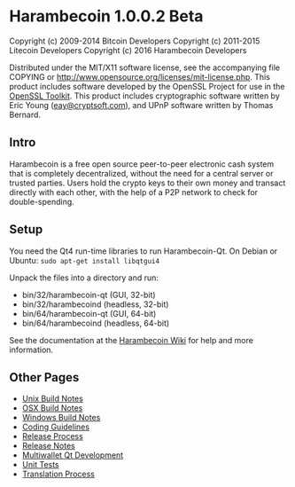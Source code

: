 Harambecoin 1.0.0.2 Beta
========================

Copyright (c) 2009-2014 Bitcoin Developers
Copyright (c) 2011-2015 Litecoin Developers
Copyright (c) 2016 Harambecoin Developers

Distributed under the MIT/X11 software license, see the accompanying
file COPYING or http://www.opensource.org/licenses/mit-license.php.
This product includes software developed by the OpenSSL Project for use in the [OpenSSL Toolkit](http://www.openssl.org/). This product includes
cryptographic software written by Eric Young ([eay@cryptsoft.com](mailto:eay@cryptsoft.com)), and UPnP software written by Thomas Bernard.


Intro
---------------------
Harambecoin is a free open source peer-to-peer electronic cash system that is
completely decentralized, without the need for a central server or trusted
parties.  Users hold the crypto keys to their own money and transact directly
with each other, with the help of a P2P network to check for double-spending.


Setup
---------------------
You need the Qt4 run-time libraries to run Harambecoin-Qt. On Debian or Ubuntu:
	`sudo apt-get install libqtgui4`

Unpack the files into a directory and run:

- bin/32/harambecoin-qt (GUI, 32-bit)
- bin/32/harambecoind (headless, 32-bit)
- bin/64/harambecoin-qt (GUI, 64-bit)
- bin/64/harambecoind (headless, 64-bit)

See the documentation at the [Harambecoin Wiki](http://harambecoin.info)
for help and more information.


Other Pages
---------------------
- [Unix Build Notes](build-unix.md)
- [OSX Build Notes](build-osx.md)
- [Windows Build Notes](build-msw.md)
- [Coding Guidelines](coding.md)
- [Release Process](release-process.md)
- [Release Notes](release-notes.md)
- [Multiwallet Qt Development](multiwallet-qt.md)
- [Unit Tests](unit-tests.md)
- [Translation Process](translation_process.md)

